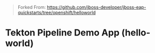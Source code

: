 > Forked From:
> https://github.com/jboss-developer/jboss-eap-quickstarts/tree/openshift/helloworld

# Tekton Pipeline Demo App (hello-world)
